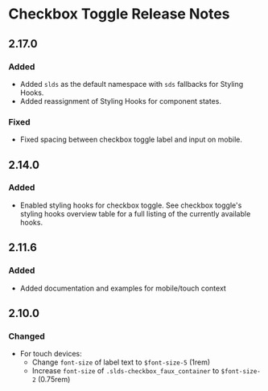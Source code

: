 <!-- Release notes authoring guidelines: http://keepachangelog.com/ -->

# Checkbox Toggle Release Notes

<!-- ## [Unreleased] -->

## 2.17.0

### Added
- Added `slds` as the default namespace with `sds` fallbacks for Styling Hooks.
- Added reassignment of Styling Hooks for component states.

### Fixed
- Fixed spacing between checkbox toggle label and input on mobile.

## 2.14.0

### Added

- Enabled styling hooks for checkbox toggle. See checkbox toggle's styling hooks overview table for a full listing of the currently available hooks.

## 2.11.6

### Added

- Added documentation and examples for mobile/touch context

## 2.10.0

### Changed

- For touch devices:
  - Change `font-size` of label text to `$font-size-5` (1rem)
  - Increase `font-size` of `.slds-checkbox_faux_container` to `$font-size-2` (0.75rem)

<!-- ## [VERSION] -->
